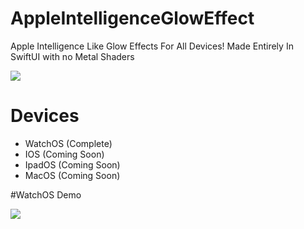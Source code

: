 # AppleIntelligenceGlowEffect
Apple Intelligence Like Glow Effects For All Devices!
Made Entirely In SwiftUI with no Metal Shaders

![](https://github.com/AppleIntelligenceGlowEffect/ReadMe/Header.png)

# Devices
- WatchOS (Complete)
- IOS (Coming Soon)
- IpadOS (Coming Soon)
- MacOS (Coming Soon)

#WatchOS Demo

![](https://github.com/AppleIntelligenceGlowEffect/ReadMe/WatchOSDemo.gif)
